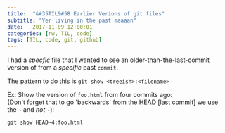 ```yaml
---
title:  "&#35TIL&#58 Earlier Verions of git files"
subtitle: "Yer living in the past maaaan"
date:   2017-11-09 12:00:01
categories: [rw, TIL, code]
tags: [TIL, code, git, github]
---
```


I had a _specfic_ file that I wanted to see an older-than-the-last-commit version of from a _specific_ past `commit`.

The pattern to do this is `git show <treeish>:<filename>`

Ex: Show the version of `foo.html` from four commits ago:  
(Don't forget that to go 'backwards' from the HEAD [last commit] we use the `~` and *not* `-`): 

`git show HEAD~4:foo.html`
